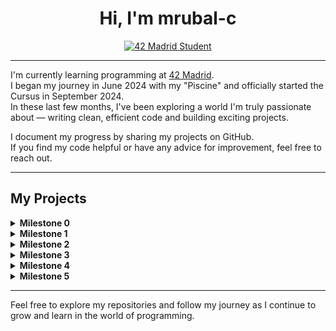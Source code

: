 <h1 align="center">Hi, I'm mrubal-c</h1>

<p align="center">
  <a href="https://www.42madrid.com/">
    <img src="https://img.shields.io/badge/42%20Madrid-Student-blue?style=for-the-badge" alt="42 Madrid Student"/>
  </a>
</p>

---

I'm currently learning programming at [42 Madrid](https://www.42madrid.com/).  
I began my journey in June 2024 with my "Piscine" and officially started the Cursus in September 2024.  
In these last few months, I've been exploring a world I'm truly passionate about — writing clean, efficient code and building exciting projects.

I document my progress by sharing my projects on GitHub.  
If you find my code helpful or have any advice for improvement, feel free to reach out.

---

## My Projects

<details>
  <summary><strong>Milestone 0</strong></summary>

  - **[libft](https://github.com/nisp3ro/libft)**  
    *Score: 125/100*  
    A personal implementation of standard C library functions, enhanced with additional utilities.
</details>

<details>
  <summary><strong>Milestone 1</strong></summary>

  - **[ft_printf](https://github.com/nisp3ro/01-ft_printf)**  
    *Score: 125/100*  
    A custom recreation of the standard printf function with bonus features.

  - **[get_next_line](https://github.com/nisp3ro/01-get_next_line)**  
    *Score: 125/100*  
    A function to read a file line by line, handling multiple file descriptors in its bonus version.
</details>

<details>
  <summary><strong>Milestone 2</strong></summary>

  - **[push_swap](https://github.com/nisp3ro/push_swap)**  
    *Score: 125/100*  
    A sorting project that challenges you to sort a stack using a limited set of operations.

  - **[so_long](https://github.com/nisp3ro/so_long)**  
    *Score: 125/100*  
    A 2D game using MiniLibX where the player collects items and reaches the exit while avoiding obstacles.

  - **[pipex](https://github.com/nisp3ro/pipex)**  
    *Score: 125/100*  
    A project that simulates shell piping and redirection by connecting commands through pipes and managing file input/output.
</details>

<details>
  <summary><strong>Milestone 3</strong></summary>

  - **[philosophers](https://github.com/nisp3ro/philosophers)**  
    *Score: 125/100*  
    A simulation of the Dining Philosophers Problem that demonstrates thread synchronization and resource sharing using both a mandatory thread-based approach and a bonus process-based approach with semaphores. This project tackles one of the classic concurrency challenges by ensuring that even and odd philosophers alternate for their first meal, reducing resource contention.

  - **[minishell](https://github.com/nisp3ro/minishell)**  
    *Score: 100/100*  
    A minimal shell that replicates basic bash functionalities.
</details>

<details>
  <summary><strong>Milestone 4</strong></summary>

  - **[CPP Modules 00-04](https://github.com/nisp3ro/CPP-Modules-00-04)**  
    *Score: 100/100*  
    A collection of projects covering the fundamentals of C++ up through advanced topics in Module 04, focusing on practical exercises that build a strong foundation in the language.
  
  - **[cub3d](https://github.com/Flingocho/cub3d)**  
    *Score: 125/100*  
    A 3D game engine built with raycasting that transforms a 2D map into a 3D environment, featuring textured walls, dynamic fog effects, player movement, and a minimap.
</details>

<details>
  <summary><strong>Milestone 5</strong></summary>

  - **[CPP Modules 05-09](https://github.com/nisp3ro/CPP-Modules-05-09)**  
    *Score: 100/100*  
    A series of projects that explore more advanced C++ topics such as modern language features, concurrency, and design patterns.
    
  - **[ft_irc](https://github.com/nisp3ro/ft_irc)**  
    *Score: 125/100*  
    A project challenging you to build a fully functional IRC server from scratch.  
</details>

---

Feel free to explore my repositories and follow my journey as I continue to grow and learn in the world of programming.
